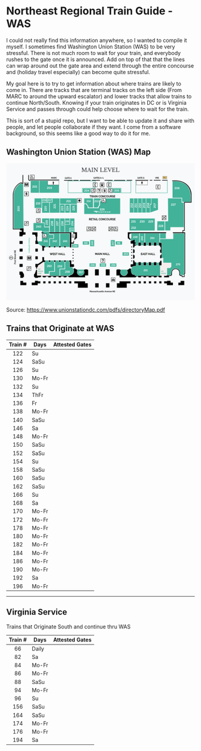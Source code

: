 # Northeast Regional Train Guide - WAS

I could not really find this information anywhere, so I wanted to compile
it myself. I sometimes find Washington Union Station (WAS) to be very
stressful. There is not much room to wait for your train, and everybody
rushes to the gate once it is announced. Add on top of that that the lines
can wrap around out the gate area and extend through the entire concourse
and (holiday travel especially) can become quite stressful.

My goal here is to try to get information about where trains are likely to
come in. There are tracks that are terminal tracks on the left side (From
MARC to around the upward escalator) and lower tracks that allow trains to 
continue North/South. Knowing if your train originates in DC or is 
Virginia Service and passes through could help choose where to wait for the
train.

This is sort of a stupid repo, but I want to be able to update it and share
with people, and let people collaborate if they want. I come from a software
background, so this seems like a good way to do it for me.

## Washington Union Station (WAS) Map

![Map of WAS Main Level](./map.png)

Source: https://www.unionstationdc.com/pdfs/directoryMap.pdf

## Trains that Originate at WAS

| Train \# | Days | Attested Gates |
|:---:|-------|---|
| 122 | Su    | |
| 124 | SaSu  | |
| 126 | Su    | |
| 130 | Mo-Fr | |
| 132 | Su    | |
| 134 | ThFr  | |
| 136 | Fr    | |
| 138 | Mo-Fr | |
| 140 | SaSu  | |
| 146 | Sa    | |
| 148 | Mo-Fr | |
| 150 | SaSu  | |
| 152 | SaSu  | |
| 154 | Su    | |
| 158 | SaSu  | |
| 160 | SaSu  | |
| 162 | SaSu  | |
| 166 | Su    | |
| 168 | Sa    | |
| 170 | Mo-Fr | |
| 172 | Mo-Fr | |
| 178 | Mo-Fr | |
| 180 | Mo-Fr | |
| 182 | Mo-Fr | |
| 184 | Mo-Fr | |
| 186 | Mo-Fr | |
| 190 | Mo-Fr | |
| 192 | Sa    | |
| 196 | Mo-Fr | |

--------------------------------------------------------

## Virginia Service

Trains that Originate South and continue thru WAS

| Train \# | Days | Attested Gates |
|:---:|-------|---|
| 66  | Daily | |
| 82  | Sa    | |
| 84  | Mo-Fr | |
| 86  | Mo-Fr | |
| 88  | SaSu  | |
| 94  | Mo-Fr | |
| 96  | Su    | |
| 156 | SaSu  | |
| 164 | SaSu  | |
| 174 | Mo-Fr | |
| 176 | Mo-Fr | |
| 194 | Sa    | |
